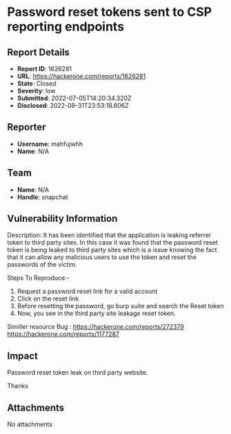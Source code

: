 # Password reset tokens sent to CSP reporting endpoints

## Report Details
- **Report ID**: 1626281
- **URL**: https://hackerone.com/reports/1626281
- **State**: Closed
- **Severity**: low
- **Submitted**: 2022-07-05T14:20:34.320Z
- **Disclosed**: 2022-08-31T23:53:18.606Z

## Reporter
- **Username**: mahfujwhh
- **Name**: N/A

## Team
- **Name**: N/A
- **Handle**: snapchat

## Vulnerability Information
Description:
It has been identified that the application is leaking referrer token to third party sites. In this case it was found that the password reset token is being leaked to third party sites which is a issue knowing the fact that it can allow any malicious users to use the token and reset the passwords of the victim.

Steps To Reproduce:-
1) Request a password reset link for a valid account
2) Click on the reset link
3) Before resetting the password, go burp suite and search the Reset token
4) Now, you see in the third party site leakage reset token.

Similler resource Bug :
https://hackerone.com/reports/272379
https://hackerone.com/reports/1177287

## Impact

Password reset token leak on third party website.

Thanks

## Attachments
No attachments

